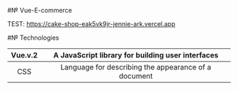 #№ Vue-E-commerce

TEST: https://cake-shop-eak5vk9jr-jennie-ark.vercel.app


#№ Technologies

|  Vue.v.2 |  A JavaScript library for building user interfaces   |
| :------: | :--------------------------------------------------: |
|   CSS    | Language for describing the appearance of a document |
